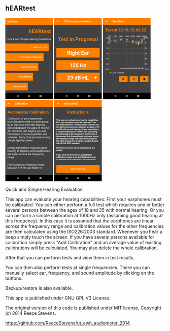 hEARtest
------------------------------------------------

<img src="fastlane/metadata/android/en-US/images/phoneScreenshots/01.png" width="150"/> <img src="fastlane/metadata/android/en-US/images/phoneScreenshots/02.png" width="150"/> <img src="fastlane/metadata/android/en-US/images/phoneScreenshots/03.png" width="150"/> <img src="fastlane/metadata/android/en-US/images/phoneScreenshots/04.png" width="150"/> <img src="fastlane/metadata/android/en-US/images/phoneScreenshots/05.png" width="150"/>

Quick and Simple Hearing Evaluation

This app can evaluate your hearing capabilities. 
First your earphones must be calibrated. You can either perform a full test which requires one or better several persons
between the ages of 18 and 35 with normal hearing. Or you can perform a simple calibration at 1000Hz only (assuming good hearing at
this frequency). In this case it is assumed that the earphones are linear across the frequency range and calibration values for the 
other frequencies are then calculated using the ISO226:2003 standard.
Whenever you hear a beep simply touch the screen.
If you have several persons available for calibration simply press "Add Calibration" and an average value of existing calibrations
will be calculated. You may also delete the whole calibration.

After that you can perform tests and view them in test results.

You can then also perform tests at single frequencies.
There you can manually select ear, frequency, and sound amplitude by clicking on the buttons.

Backup/restore is also available.

This app is published under GNU GPL V3 License.

The original version of this code is published under MIT license, Copyright (c) 2014 Reece Stevens.

https://github.com/ReeceStevens/ut_ewh_audiometer_2014

